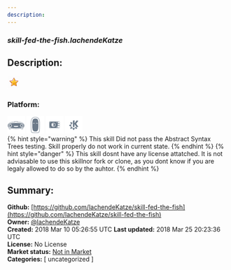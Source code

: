 ```yaml
---
description: 
---
```


### _skill-fed-the-fish.lachendeKatze_  
## Description:  
  
![](../.gitbook/assets/star.png)  
  
### Platform:  
 ![Mark I](../.gitbook/assets/mark-1-icon.png)  ![Mark II](../.gitbook/assets/mark-2-icon.png)  ![Picroft](../.gitbook/assets/picroft-icon.png)  ![plasmoid](../.gitbook/assets/kde.png)   
{% hint style="warning" %}
This skill Did not pass the Abstract Syntax Trees testing. Skill properly do not work in current state.
{% endhint %}
{% hint style="danger" %}
This skill dosnt have any license attatched. It is not adviasable to use this skillnor fork or clone, as you dont know if you are legaly allowed to do so by the auhtor.
{% endhint %}
  
## Summary:  
**Github:** [https://github.com/lachendeKatze/skill-fed-the-fish](https://github.com/lachendeKatze/skill-fed-the-fish)  
**Owner:** [@lachendeKatze](https://github.com/lachendeKatze)  
**Created:** 2018 Mar 10 05:26:55 UTC  **Last updated:** 2018 Mar 25 20:23:36 UTC  
**License:** No License  
**Market status:** [Not in Market](https://market.mycroft.ai/skill/)  
**Categories:** [ uncategorized ]   
